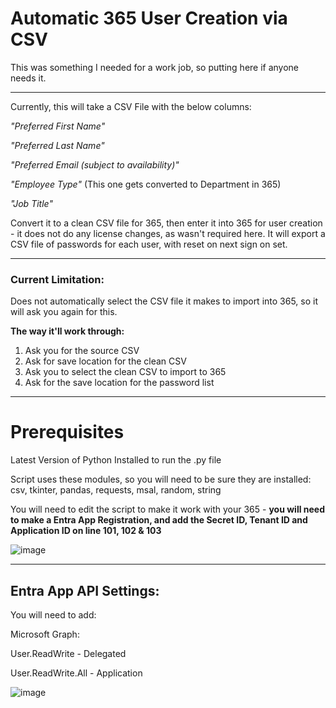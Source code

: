 # Automatic 365 User Creation via CSV

This was something I needed for a work job, so putting here if anyone needs it. 

--------------------------------------------------------

Currently, this will take a CSV File with the below columns:

_"Preferred First Name"_

_"Preferred Last Name"_

_"Preferred Email (subject to availability)"_

_"Employee Type"_ (This one gets converted to Department in 365)

_"Job Title"_

Convert it to a clean CSV file for 365, then enter it into 365 for user creation - it does not do any license changes, as wasn't required here.
It will export a CSV file of passwords for each user, with reset on next sign on set.

---------------------------------------------------------

### Current Limitation:

Does not automatically select the CSV file it makes to import into 365, so it will ask you again for this.

**The way it'll work through:**

1. Ask you for the source CSV
2. Ask for save location for the clean CSV
3. Ask you to select the clean CSV to import to 365
4. Ask for the save location for the password list

----------------------------------------------------------

# Prerequisites

Latest Version of Python Installed to run the .py file

Script uses these modules, so you will need to be sure they are installed: csv, tkinter, pandas, requests, msal, random, string

You will need to edit the script to make it work with your 365 - **you will need to make a Entra App Registration, and add the Secret ID, Tenant ID and Application ID on line 101, 102 & 103**

![image](https://github.com/user-attachments/assets/bfe15dbb-9464-47f2-ace6-3c1b9e03df88)


----------------------------------------------------------

## Entra App API Settings:

You will need to add:

Microsoft Graph:

User.ReadWrite - Delegated

User.ReadWrite.All - Application

![image](https://github.com/user-attachments/assets/d43e11ad-03fe-43da-8a04-8c271ff3ce61)
